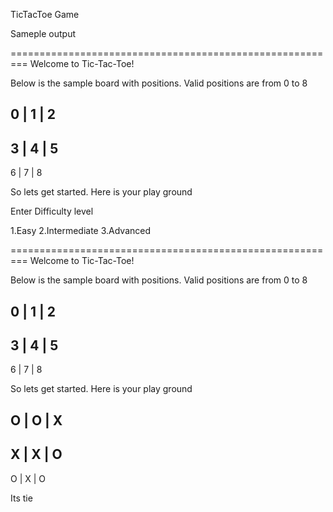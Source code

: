 TicTacToe Game

Sameple output

=========================================================
Welcome to Tic-Tac-Toe!

Below is the sample board with positions. Valid positions are from 0 to 8

 0 | 1 | 2
-----------
 3 | 4 | 5
-----------
 6 | 7 | 8 

So lets get started. Here is your play ground


Enter Difficulty level

1.Easy
2.Intermediate
3.Advanced

=========================================================
Welcome to Tic-Tac-Toe!

Below is the sample board with positions. Valid positions are from 0 to 8

 0 | 1 | 2
-----------
 3 | 4 | 5
-----------
 6 | 7 | 8 

So lets get started. Here is your play ground

 O | O | X
-----------
 X | X | O
-----------
 O | X | O

 Its tie


